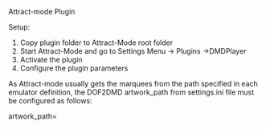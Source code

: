Attract-mode Plugin

Setup:

1. Copy plugin folder to Attract-Mode root folder
2. Start Attract-Mode and go to Settings Menu -> Plugins ->DMDPlayer
3. Activate the plugin 
4. Configure the plugin parameters

As Attract-mode usually gets the marquees from the path specified in each emulator definition, the DOF2DMD artwork_path from settings.ini file must be configured as follows:

artwork_path=

